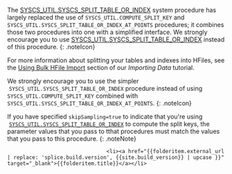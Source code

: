 The [SYSCS_UTIL.SYSCS_SPLIT_TABLE_OR_INDEX](sqlref_sysprocs_splittable.html) system procedure has largely replaced the use of `SYSCS_UTIL.COMPUTE_SPLIT_KEY` and `SYSCS_UTIL.SYSCS_SPLIT_TABLE_OR_INDEX_AT_POINTS` procedures; it combines those two procedures into one with a simplified interface. We strongly encourage you to use [SYSCS_UTIL.SYSCS_SPLIT_TABLE_OR_INDEX](sqlref_sysprocs_splittable.html) instead of this procedure.
{: .noteIcon}

For more information about splitting your tables and indexes into HFiles, see the [Using Bulk HFile Import](tutorials_ingest_importbulkhfile.html) section of our *Importing Data* tutorial.



  We strongly encourage you to use the simpler &nbsp;`SYSCS_UTIL.SYSCS_SPLIT_TABLE_OR_INDEX` procedure instead of using `SYSCS_UTIL.COMPUTE_SPLIT_KEY` combined with `SYSCS_UTIL.SYSCS_SPLIT_TABLE_OR_INDEX_AT_POINTS`.
  {: .noteIcon}





If you have specified `skipSampling=true` to indicate that you're using &nbsp;
 &nbsp;[`SYSCS_UTIL.SYSCS_SPLIT_TABLE_OR_INDEX`](sqlref_sysprocs_splittable.html) to compute the split keys, the parameter values that you pass to tthat procedures must match the values  that you pass to this procedure.
{: .noteNote}



                                    <li><a href="{{folderitem.external_url | replace: 'splice.build.version', {{site.build_version}} | upcase }}" target="_blank">{{folderitem.title}}</a></li>
